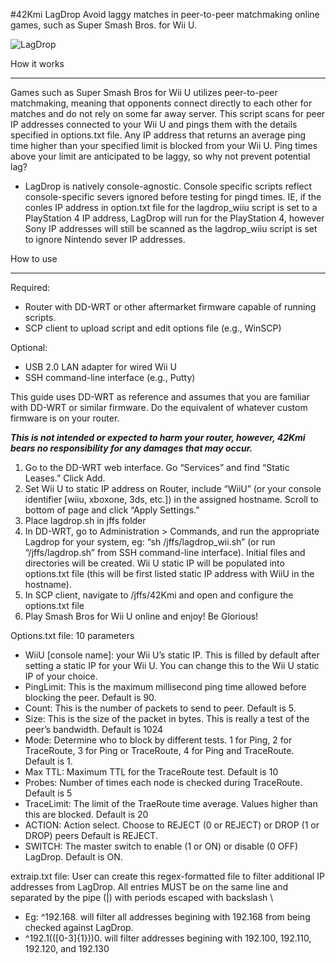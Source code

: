 #42Kmi LagDrop
Avoid laggy matches in peer-to-peer matchmaking online games, such as Super Smash Bros. for Wii U.

![LagDrop](http://i.imgur.com/GGJmYyr.png)

How it works
________________
Games such as Super Smash Bros for Wii U utilizes peer-to-peer matchmaking, meaning that opponents connect directly to each other for matches and do not rely on some far away server. This script scans for peer IP addresses connected to your Wii U and pings them with the details specified in options.txt file. Any IP address that returns an average ping time higher than your specified limit is blocked from your Wii U. Ping times above your limit are anticipated to be laggy, so why not prevent potential lag?

* LagDrop is natively console-agnostic. Console specific scripts reflect console-specific severs ignored before testing for pingd times. IE, if the conles IP address in option.txt file for the lagdrop_wiiu script is set to a PlayStation 4 IP address, LagDrop will run for the PlayStation 4, however Sony IP addresses will still be scanned as the lagdrop_wiiu script is set to ignore Nintendo sever IP addresses.


How to use
________________
Required:
* Router with DD-WRT or other aftermarket firmware capable of running scripts.
* SCP client to upload script and edit options file (e.g., WinSCP)


Optional:
* USB 2.0 LAN adapter for wired Wii U 
* SSH command-line interface (e.g., Putty) 


This guide uses DD-WRT as reference and assumes that you are familiar with DD-WRT or similar firmware. Do the equivalent of whatever custom firmware is on your router.


***This is not intended or expected to harm your router, however, 42Kmi bears no responsibility for any damages that may occur.*** 


1. Go to the DD-WRT web interface. Go “Services” and find “Static Leases.” Click Add.
2. Set Wii U to static IP address on Router, include “WiiU” (or your console identifier [wiiu, xboxone, 3ds, etc.]) in the assigned hostname. Scroll to bottom of page and click “Apply Settings.” 
3. Place lagdrop.sh in jffs folder
4. In DD-WRT, go to Administration > Commands, and run  the appropriate Lagdrop for your system, eg: “sh /jffs/lagdrop_wii.sh” (or run “/jffs/lagdrop.sh” from SSH command-line interface). Initial files and directories will be created. Wii U static IP will be populated into options.txt file (this will be first listed static IP address with WiiU in the hostname).
5. In SCP client, navigate to /jffs/42Kmi and open and configure the options.txt file
6. Play Smash Bros for Wii U online and enjoy! Be Glorious!

Options.txt file: 10 parameters
* WiiU [console name]: your Wii U’s static IP. This is filled by default after setting a static IP for your Wii U. You can change this to the Wii U static IP of your choice.
* PingLimit: This is the maximum millisecond ping time allowed before blocking the peer. Default is 90.
* Count: This is the number of packets to send to peer. Default is 5.
* Size: This is the size of the packet in bytes. This is really a test of the peer’s bandwidth. Default is 1024
* Mode: Determine who to block by different tests. 1 for Ping, 2 for TraceRoute, 3 for Ping or TraceRoute, 4 for Ping and TraceRoute. Default is 1.
* Max TTL: Maximum TTL for the TraceRoute test. Default is 10
* Probes: Number of times each node is checked during TraceRoute. Default is 5
* TraceLimit: The limit of the TraeRoute time average. Values higher than this are blocked. Default is 20
* ACTION: Action select. Choose to REJECT (0 or REJECT) or DROP (1 or DROP) peers Default is REJECT.
* SWITCH: The master switch to enable (1 or ON) or disable (0 OFF) LagDrop. Default is ON.

extraip.txt file: User can create this regex-formatted file to filter additional IP addresses from LagDrop. All entries MUST be on the same line and separated by the pipe (|) with periods escaped with backslash \

* Eg: ^192\.168\. will filter all addresses begining with 192.168 from being checked against LagDrop.
* 	^192\.1(([0-3]{1}))0\. will filter addresses begining with 192.100, 192.110, 192.120, and 192.130